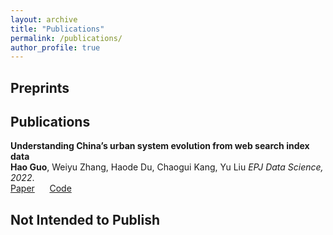 ```yaml
---
layout: archive
title: "Publications"
permalink: /publications/
author_profile: true
---
```


## Preprints

## Publications

<b>Understanding China’s urban system evolution from web search index data</b><br>
<b>Hao Guo</b>, Weiyu Zhang, Haode Du, Chaogui Kang, Yu Liu
<i>EPJ Data Science, 2022</i>.<br>
[Paper](https://epjdatascience.springeropen.com/articles/10.1140/epjds/s13688-022-00332-y) &nbsp;&nbsp;&nbsp;&nbsp; [Code](https://github.com/Nithouson/BaiduCityAttr)

## Not Intended to Publish

